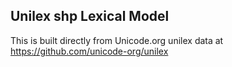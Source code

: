 Unilex shp Lexical Model
----------------------

This is built directly from Unicode.org unilex data at
https://github.com/unicode-org/unilex
